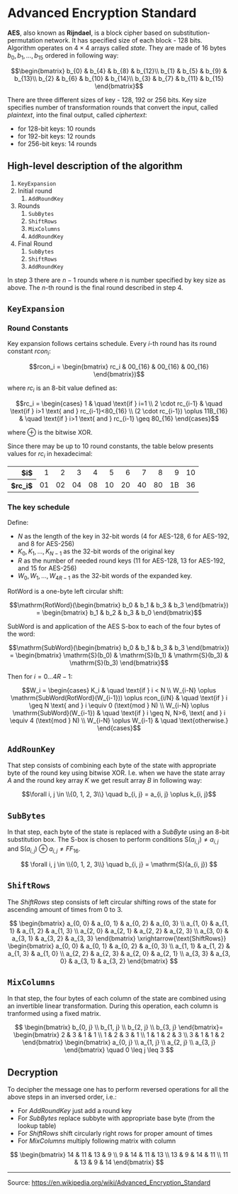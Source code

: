 # Advanced Encryption Standard

**AES**, also known as **Rijndael**, is a block cipher based on substitution-permutation network. It has specified size of each block - 128 bits. Algorithm operates on $4\times4$ arrays called *state*. They are made of 16 bytes $b_0, b_1, ..., b_{15}$ ordered in following way:

$$\begin{bmatrix}
b_{0} & b_{4} & b_{8}  & b_{12}\\
b_{1} & b_{5} & b_{9}  & b_{13}\\
b_{2} & b_{6} & b_{10} & b_{14}\\
b_{3} & b_{7} & b_{11} & b_{15}
\end{bmatrix}$$

There are three different sizes of key - 128, 192 or 256 bits. Key size specifies number of transformation rounds that convert the input, called *plaintext*, into the final output, called *ciphertext*:
- for 128-bit keys: 10 rounds
- for 192-bit keys: 12 rounds
- for 256-bit keys: 14 rounds

## High-level description of the algorithm

1. `KeyExpansion`
2. Initial round
    1. `AddRoundKey`
3. Rounds
    1. `SubBytes`
    2. `ShiftRows`
    3. `MixColumns`
    4. `AddRoundKey`
4. Final Round
    1. `SubBytes`
    2. `ShiftRows`
    3. `AddRoundKey`

In step 3 there are $n-1$ rounds where $n$ is number specified by key size as above. The $n$-th round is the final round described in step 4.

## `KeyExpansion`

### Round Constants

Key expansion follows certains schedule.
Every $i$-th round has its round constant $rcon_i$:

$$rcon_i = \begin{bmatrix} rc_i & 00_{16} & 00_{16} & 00_{16} \end{bmatrix})$$

where $rc_i$ is an 8-bit value defined as:

$$rc_i = \begin{cases}
1                                   & \quad \text{if } i=1 \\
2 \cdot rc_{i-1}                    & \quad \text{if } i>1 \text{ and } rc_{i-1}<80_{16} \\
(2 \cdot rc_{i-1}) \oplus 11B_{16}  & \quad \text{if } i>1 \text{ and } rc_{i-1} \geq 80_{16} 
\end{cases}$$

where $\oplus$ is the bitwise XOR.

Since there may be up to 10 round constants, the table below presents values for $rc_i$ in hexadecimal:
<table>
    <tr align="right">
        <th>$i$</th>
        <td>1</td>
        <td>2</td>
        <td>3</td>
        <td>4</td>
        <td>5</td>
        <td>6</td>
        <td>7</td>
        <td>8</td>
        <td>9</td>
        <td>10</td>
    </tr>
    <tr>
        <th>$rc_i$</th>
        <td>01</td>
        <td>02</td>
        <td>04</td>
        <td>08</td>
        <td>10</td>
        <td>20</td>
        <td>40</td>
        <td>80</td>
        <td>1B</td>
        <td>36</td>
    </tr>
</table>
        
### The key schedule

Define:
- $N$ as the length of the key in 32-bit words (4 for AES-128, 6 for AES-192, and 8 for AES-256)
- $K_0, K_1, ..., K_{N-1}$ as the 32-bit words of the original key
- $R$ as the number of needed round keys (11 for AES-128, 13 for AES-192, and 15 for AES-256)
- $W_0, W_1, ..., W_{4R-1}$ as the 32-bit words of the expanded key.

$\mathrm{RotWord}$ is a one-byte left circular shift:

$$\mathrm{RotWord}(\begin{bmatrix}
b_0 & b_1 & b_3 & b_3
\end{bmatrix}) = \begin{bmatrix}
b_1 & b_2 & b_3 & b_0
\end{bmatrix}$$

$\mathrm{SubWord}$ is and application of the AES S-box to each of the four bytes of the word:

$$\mathrm{SubWord}(\begin{bmatrix}
b_0 & b_1 & b_3 & b_3
\end{bmatrix}) = \begin{bmatrix}
\mathrm{S}(b_0) & 
\mathrm{S}(b_1) & 
\mathrm{S}(b_3) & 
\mathrm{S}(b_3)
\end{bmatrix}$$

Then for $i=0 ... 4R-1$:

$$W_i = \begin{cases}
K_i & \quad \text{if } i < N \\
W_{i-N} \oplus \mathrm{SubWord(RotWord}(W_{i-1})) \oplus rcon_{i/N} & \quad \text{if } i \geq N \text{ and } i \equiv 0 (\text{mod } N) \\
W_{i-N} \oplus \mathrm{SubWord}(W_{i-1}) & \quad \text{if } i \geq N, N>6, \text{ and } i \equiv 4 (\text{mod } N) \\
W_{i-N} \oplus W_{i-1} & \quad \text{otherwise.}
\end{cases}$$

## `AddRounKey`

That step consists of combining each byte of the state with appropriate byte of the round key using bitwise XOR. I.e. when we have the state array $A$ and the round key array $K$ we get result array $B$ in following way:

$$\forall i, j \in \\{0, 1, 2, 3\\} \quad b_{i, j} = a_{i, j} \oplus k_{i, j}$$

## `SubBytes`

In that step, each byte of the state is replaced with a *SubByte* using an 8-bit substitution box. The S-box is chosen to perform conditions $\mathrm{S}(a_{i,j}) \neq a_{i,j}$ and $\mathrm{S}(a_{i,j}) \oplus a_{i,j} \neq FF_{16}$. 

$$
\forall i, j \in \\{0, 1, 2, 3\\} \quad b_{i, j} = \mathrm{S}(a_{i, j})
$$

## `ShiftRows`

The *ShiftRows* step consists of left circular shifting rows of the state for ascending amount of times from 0 to 3.

$$
\begin{bmatrix}
a_{0, 0} & a_{0, 1} & a_{0, 2} & a_{0, 3} \\
a_{1, 0} & a_{1, 1} & a_{1, 2} & a_{1, 3} \\
a_{2, 0} & a_{2, 1} & a_{2, 2} & a_{2, 3} \\
a_{3, 0} & a_{3, 1} & a_{3, 2} & a_{3, 3} 
\end{bmatrix}
\xrightarrow{\text{ShiftRows}}
\begin{bmatrix}
a_{0, 0} & a_{0, 1} & a_{0, 2} & a_{0, 3} \\
a_{1, 1} & a_{1, 2} & a_{1, 3} & a_{1, 0} \\
a_{2, 2} & a_{2, 3} & a_{2, 0} & a_{2, 1} \\
a_{3, 3} & a_{3, 0} & a_{3, 1} & a_{3, 2}
\end{bmatrix}
$$

## `MixColumns`

In that step, the four bytes of each column of the state are combined using an invertible linear transformation. During this operation, each column is tranformed using a fixed matrix.

$$
\begin{bmatrix}
b_{0, j} \\
b_{1, j} \\
b_{2, j} \\
b_{3, j}
\end{bmatrix}=
\begin{bmatrix}
2 & 3 & 1 & 1 \\
1 & 2 & 3 & 1 \\
1 & 1 & 2 & 3 \\
3 & 1 & 1 & 2
\end{bmatrix}
\begin{bmatrix}
a_{0, j} \\
a_{1, j} \\
a_{2, j} \\
a_{3, j}
\end{bmatrix}
\quad 0 \leq j \leq 3
$$

## Decryption

To decipher the message one has to perform reversed operations for all the above steps in an inversed order, i.e.:
- For *AddRoundKey* just add a round key
- For *SubBytes* replace subbyte with appropriate base byte (from the lookup table)
- For *ShiftRows* shift circularly right rows for proper amount of times
- For *MixColumns* multiply following matrix with column

$$
\begin{bmatrix}
14 & 11 & 13 & 9 \\
9 & 14 & 11 & 13 \\
13 & 9 & 14 & 11 \\
11 & 13 & 9 & 14
\end{bmatrix}
$$

---

Source:
https://en.wikipedia.org/wiki/Advanced_Encryption_Standard
